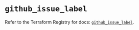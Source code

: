 # `github_issue_label`

Refer to the Terraform Registry for docs: [`github_issue_label`](https://registry.terraform.io/providers/integrations/github/6.2.3/docs/resources/issue_label).
